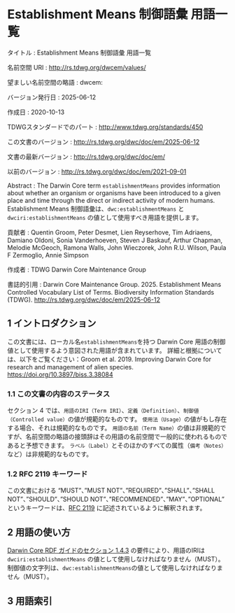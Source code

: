 # Establishment Means 制御語彙 用語一覧

タイトル
: Establishment Means 制御語彙 用語一覧

名前空間 URI
: <http://rs.tdwg.org/dwcem/values/>

望ましい名前空間の略語
: dwcem:

バージョン発行日
: 2025-06-12

作成日
: 2020-10-13

TDWGスタンダードでのパート
: <http://www.tdwg.org/standards/450>

この文書のバージョン
: <http://rs.tdwg.org/dwc/doc/em/2025-06-12>

文書の最新バージョン
: <http://rs.tdwg.org/dwc/doc/em/>

以前のバージョン
: <http://rs.tdwg.org/dwc/doc/em/2021-09-01>

Abstract
: The Darwin Core term `establishmentMeans` provides information about whether an organism or organisms have been introduced to a given place and time through the direct or indirect activity of modern humans. Establishment Means 制御語彙は、`dwc:establishmentMeans` と `dwciri:establishmentMeans` の値として使用すべき用語を提供します。

貢献者
: Quentin Groom, Peter Desmet, Lien Reyserhove, Tim Adriaens, Damiano Oldoni, Sonia Vanderhoeven, Steven J Baskauf, Arthur Chapman, Melodie McGeoch, Ramona Walls, John Wieczorek, John R.U. Wilson, Paula F Zermoglio, Annie Simpson

作成者
: TDWG Darwin Core Maintenance Group

書誌的引用
: Darwin Core Maintenance Group. 2025. Establishment Means Controlled Vocabulary List of Terms. Biodiversity Information Standards (TDWG). <http://rs.tdwg.org/dwc/doc/em/2025-06-12>

## 1 イントロダクション

この文書には、ローカル名`establishmentMeans`を持つ Darwin Core 用語の制御値として使用するよう意図された用語が含まれています。 詳細と根拠については、以下をご覧ください：Groom et al. 2019. Improving Darwin Core for research and management of alien species. <https://doi.org/10.3897/biss.3.38084>

### 1.1 この文書の内容のステータス

セクション 4 では、`用語のIRI（Term IRI）`、`定義（Definition）`、`制御値（Controlled value）`の値が規範的なものです。 `使用法（Usage）`の値がもし存在する場合、それは規範的なものです。  `用語の名前（Term Name）`の値は非規範的ですが、名前空間の略語の接頭辞はその用語の名前空間で一般的に使われるものであると予想できます。  `ラベル（Label）`とそのほかのすべての属性（`備考（Notes）`など）は非規範的なものです。

### 1.2 RFC 2119 キーワード

この文書における “MUST”、”MUST NOT”、”REQUIRED”、”SHALL”、”SHALL NOT”、”SHOULD”、”SHOULD NOT”、”RECOMMENDED”、”MAY”、”OPTIONAL” というキーワードは、[RFC 2119](https://tools.ietf.org/html/rfc2119) に記述されているように解釈されます。

## 2 用語の使い方

[Darwin Core RDF ガイドのセクション 1.4.3](https://dwc.tdwg.org/rdf/#143-use-of-darwin-core-terms-in-rdf-normative) の要件により、用語のIRIは `dwciri:establishmentMeans` の値として使用しなければなりません（MUST）。 制御値の文字列は、`dwc:establishmentMeans`の値として使用しなければなりません（MUST）。

## 3 用語索引
